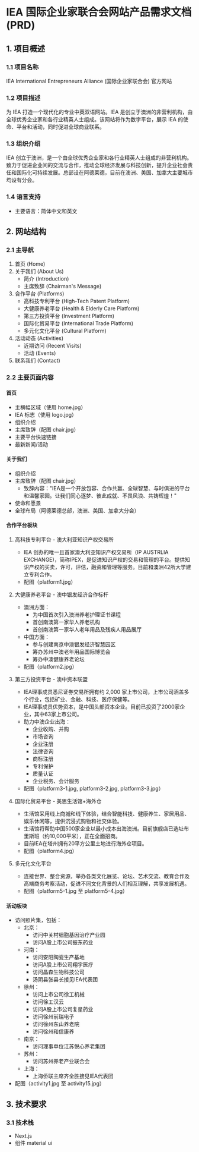 # IEA 国际企业家联合会网站产品需求文档 (PRD)

## 1. 项目概述

### 1.1 项目名称
IEA International Entrepreneurs Alliance (国际企业家联合会) 官方网站

### 1.2 项目描述
为 IEA 打造一个现代化的专业中英双语网站。IEA 是创立于澳洲的非营利机构，由全球优秀企业家和各行业精英人士组成。该网站将作为数字平台，展示 IEA 的使命、平台和活动，同时促进全球商业联系。

### 1.3 组织介绍
IEA 创立于澳洲，是一个由全球优秀企业家和各行业精英人士组成的非营利机构。致力于促进企业间的交流与合作，推动全球经济发展与科技创新，提升企业社会责任和国际化可持续发展。总部设在阿德莱德，目前在澳洲、美国、加拿大主要城市均设有分会。

### 1.4 语言支持
- 主要语言：简体中文和英文

## 2. 网站结构

### 2.1 主导航
1. 首页 (Home)
2. 关于我们 (About Us)
   - 简介 (Introduction)
   - 主席致辞 (Chairman's Message)
3. 合作平台 (Platforms)
   - 高科技专利平台 (High-Tech Patent Platform)
   - 大健康养老平台 (Health & Elderly Care Platform)
   - 第三方投资平台 (Investment Platform)
   - 国际化贸易平台 (International Trade Platform)
   - 多元化文化平台 (Cultural Platform)
4. 活动动态 (Activities)
   - 近期访问 (Recent Visits)
   - 活动 (Events)
5. 联系我们 (Contact)

### 2.2 主要页面内容

#### 首页
- 主横幅区域（使用 home.jpg）
- IEA 标志（使用 logo.jpg）
- 组织介绍
- 主席致辞（配图 chair.jpg）
- 主要平台快速链接
- 最新新闻/活动

#### 关于我们
- 组织介绍
- 主席致辞（配图 chair.jpg）
  - 致辞内容："IEA是一个开放包容、合作共赢、全球智慧、与时俱进的平台和温馨家园。让我们同心逐梦、彼此成就、不畏风浪、共铸辉煌！"
- 使命和愿景
- 全球布局（阿德莱德总部，澳洲、美国、加拿大分会）

#### 合作平台板块
1. 高科技专利平台 - 澳大利亚知识产权交易所
   - IEA 创办的唯一且首家澳大利亚知识产权交易所（IP AUSTRLIA EXCHANGE)，简称IPEX，是促进知识产权的交易和管理的平台。提供知识产权的买卖，许可，评估，融资和管理等服务。目前和澳洲42所大学建立专利合作。
   - 配图（platform1.jpg）

2. 大健康养老平台 - 澳中银发经济合作标杆
   - 澳洲方面：
     * 为中国首次引入澳洲养老护理证书课程
     * 首创南澳第一家华人养老机构
     * 首创南澳第一家华人老年用品及残疾人用品展厅
   - 中国方面：
     * 参与创建南京中澳银发经济智慧园区
     * 筹办苏州中澳老年用品国际博览会
     * 筹办中澳健康养老论坛
   - 配图（platform2.jpg）

3. 第三方投资平台 - 澳中资本联盟
   - IEA理事成员悉尼证券交易所拥有约 2,000 家上市公司，上市公司涵盖多个行业，包括矿业、金融、科技、医疗保健等。
   - IEA理事成员优势资本，是中国头部资本企业。目前已投资了2000家企业，其中63家上市公司。
   - 助力中澳企业出海：
     * 企业收购、并购
     * 市场咨询
     * 企业注册
     * 法律咨询
     * 商标注册
     * 专利保护
     * 质量认证
     * 企业税务、会计服务
   - 配图（platform3-1.jpg, platform3-2.jpg, platform3-3.jpg）

4. 国际化贸易平台 - 美思生活馆+海外仓
   - 生活馆采用线上商城和线下体验，结合智能科技、健康养生、家居用品、娱乐休闲等，提供沉浸式购物和社交体验。
   - 生活馆将帮助中国500家企业以最小成本出海澳洲。目前旗舰店已选址布里斯班（约10,000平米），正在全面招商。
   - 目前IEA在塔州拥有20平方公里土地进行海外仓项目。
   - 配图（platform4.jpg）

5. 多元化文化平台
   - 连接世界、整合资源，举办各类文化展览、论坛、艺术交流、教育合作及高端商务考察活动，促进不同文化背景的人们相互理解，共享发展机遇。
   - 配图（platform5-1.jpg 至 platform5-4.jpg）

#### 活动板块
- 访问照片集，包括：
  - 北京：
    * 访问中关村细胞基因治疗产业园
    * 访问A股上市公司振东药业
  - 河南：
    * 访问安阳陶瓷生产基地
    * 访问A股上市公司翔宇医疗
    * 访问晶森生物科技公司
    * 汤阴县张县长接见IEA代表团
  - 徐州：
    * 访问上市公司徐工机械
    * 访问徐工汉云
    * 访问A股上市公司复星药业
    * 访问徐州前瑞电子
    * 访问徐州东山养老院
    * 访问徐州和信康养
  - 南京：
    * 访问理事单位江苏悦心养老集团
  - 苏州：
    * 访问苏州养老产业联合会
  - 上海：
    * 上海侨联主席齐全胜接见IEA代表团
- 配图（activity1.jpg 至 activity15.jpg）

## 3. 技术要求

### 3.1 技术栈
- Next.js
- 组件 material ui
